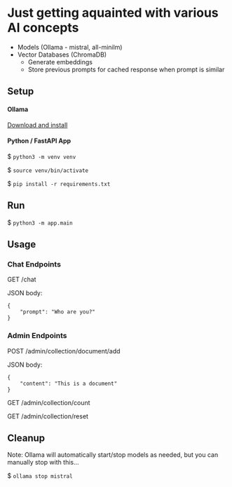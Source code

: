 # Just getting aquainted with various AI concepts
- Models (Ollama - mistral, all-minilm)
- Vector Databases (ChromaDB)
    - Generate embeddings
    - Store previous prompts for cached response when prompt is similar

## Setup

#### Ollama
[Download and install](https://ollama.com/)

#### Python / FastAPI App

$ `python3 -m venv venv`

$ `source venv/bin/activate`

$ `pip install -r requirements.txt`

## Run

$ `python3 -m app.main`

## Usage

### Chat Endpoints

GET /chat

JSON body:
```
{
    "prompt": "Who are you?"
}
```

### Admin Endpoints

POST /admin/collection/document/add

JSON body:
```
{
    "content": "This is a document"
}
```

GET /admin/collection/count

GET /admin/collection/reset

## Cleanup
Note: Ollama will automatically start/stop models as needed, but you can manually stop with this...

$ `ollama stop mistral`